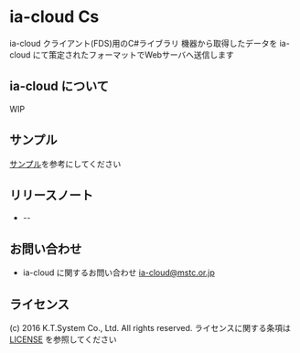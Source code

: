 # ia-cloud Cs

ia-cloud クライアント(FDS)用のC#ライブラリ
機器から取得したデータを ia-cloud にて策定されたフォーマットでWebサーバへ送信します

## ia-cloud について
WIP

## サンプル
[サンプル](./IaCloudCsSample/IaCloudCsSample/Program.cs)を参考にしてください

## リリースノート
+ --

## お問い合わせ
+ ia-cloud に関するお問い合わせ ia-cloud@mstc.or.jp

## ライセンス
(c) 2016 K.T.System Co., Ltd. All rights reserved.
ライセンスに関する条項は [LICENSE](./LICENSE) を参照してください